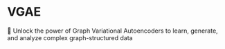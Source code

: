 # VGAE
🙌 Unlock the power of Graph Variational Autoencoders to learn, generate, and analyze complex graph-structured data
